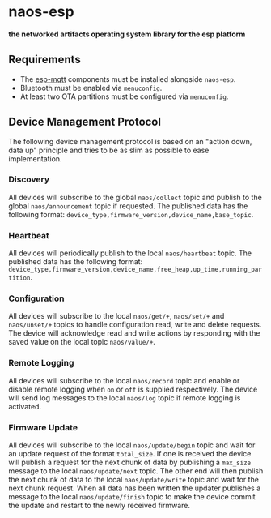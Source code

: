 # naos-esp

**the networked artifacts operating system library for the esp platform**

## Requirements

- The [esp-mqtt](https://github.com/256dpi/esp-mqtt) components must be installed alongside `naos-esp`.
- Bluetooth must be enabled via `menuconfig`.
- At least two OTA partitions must be configured via `menuconfig`.

## Device Management Protocol

The following device management protocol is based on an "action down, data up" principle and tries to be as slim as possible to ease implementation. 

### Discovery

All devices will subscribe to the global `naos/collect` topic and publish to the global `naos/announcement` topic if requested. The published data has the following format: `device_type,firmware_version,device_name,base_topic`.

### Heartbeat

All devices will periodically publish to the local `naos/heartbeat` topic. The published data has the following format: `device_type,firmware_version,device_name,free_heap,up_time,running_partition`.

### Configuration

All devices will subscribe to the local `naos/get/+`, `naos/set/+` and `naos/unset/+` topics to handle configuration read, write and delete requests. The device will acknowledge read and write actions by responding with the saved value on the local topic `naos/value/+`.

### Remote Logging

All devices will subscribe to the local `naos/record` topic and enable or disable remote logging when `on` or `off` is supplied
 respectively. The device will send log messages to the local `naos/log` topic if remote logging is activated.

### Firmware Update

All devices will subscribe to the local `naos/update/begin` topic and wait for an update request of the format `total_size`. If one is received the device will publish a request for the next chunk of data by publishing a `max_size` message to the local `naos/update/next` topic. The other end will then publish the next chunk of data to the local `naos/update/write` topic and wait for the next chunk request. When all data has been written the updater publishes a message to the local `naos/update/finish` topic to make the device commit the update and restart to the newly received firmware.
